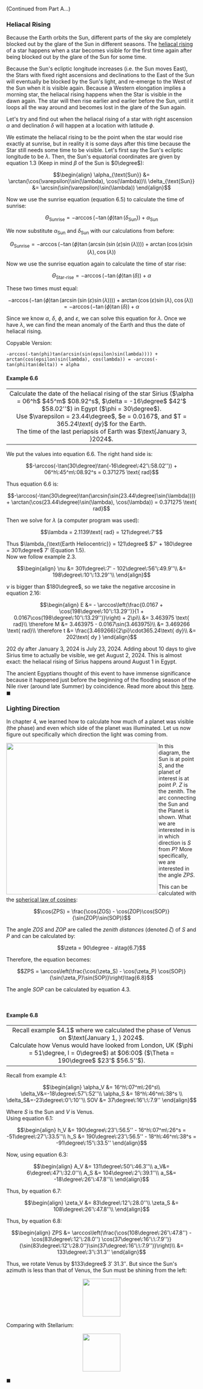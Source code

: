 (Continued from Part A...)

### Heliacal Rising

Because the Earth orbits the Sun, different parts of the sky are completely blocked out by the glare of the Sun in different seasons. The [heliacal rising](https://en.wikipedia.org/wiki/Heliacal_rising) of a star happens when a star becomes visible for the first time again after being blocked out by the glare of the Sun for some time.

Because the Sun's ecliptic longitude increases (i.e. the Sun moves East), the Stars with fixed right ascensions and declinations to the East of the Sun will eventually be blocked by the Sun's light, and re-emerge to the West of the Sun when it is visible again. Because a Western elongation implies a morning star, the heliacal rising happens when the Star is visible in the dawn again. The star will then rise earlier and earlier before the Sun, until it loops all the way around and becomes lost in the glare of the Sun again.

Let's try and find out when the heliacal rising of a star with right ascension $\alpha$ and declination $\delta$ will happen at a location with latitude $\phi$.

We estimate the heliacal rising to be the point when the star would rise exactly at sunrise, but in reality it is some days after this time because the Star still needs some time to be visible. Let's first say the Sun's ecliptic longitude to be $\lambda$. Then, the Sun's equatorial coordinates are given by equation $1.3$ (Keep in mind $\beta$ of the Sun is $0\degree$):
```math
\begin{align}
\alpha_{\text{Sun}} &= \arctan(\cos(\varepsilon)\sin(\lambda), \cos(\lambda))\\
\delta_{\text{Sun}} &= \arcsin(\sin(\varepsilon)\sin(\lambda))
\end{align}
```
Now we use the sunrise equation (equation $6.5$) to calculate the time of sunrise:
```math
\Theta_{\text{Sunrise}} = -\arccos(-\tan(\phi)\tan(\delta_{\text{Sun}})) + \alpha_{\text{Sun}}
```
We now substitute $\alpha_{\text{Sun}}$ and $\delta_{\text{Sun}}$ with our calculations from before:
```math
\Theta_{\text{Sunrise}} = -\arccos(-\tan(\phi)\tan(\arcsin(\sin(\varepsilon)\sin(\lambda)))) + \arctan(\cos(\varepsilon)\sin(\lambda), \cos(\lambda))
```
Now we use the sunrise equation again to calculate the time of star rise:
```math
\Theta_{\text{Star-rise}} = -\arccos(-\tan(\phi)\tan(\delta)) + \alpha
```
These two times must equal:
```math
-\arccos(-\tan(\phi)\tan(\arcsin(\sin(\varepsilon)\sin(\lambda)))) + \arctan(\cos(\varepsilon)\sin(\lambda), \cos(\lambda)) = -\arccos(-\tan(\phi)\tan(\delta)) + \alpha \tag{6.6}
```
Since we know $\alpha$, $\delta$, $\phi$, and $\varepsilon$, we can solve this equation for $\lambda$. Once we have $\lambda$, we can find the mean anomaly of the Earth and thus the date of heliacal rising.

Copyable Version:
```
-arccos(-tan(phi)tan(arcsin(sin(epsilon)sin(lambda)))) + arctan(cos(epsilon)sin(lambda), cos(lambda)) = -arccos(-tan(phi)tan(delta)) + alpha
```

#### Example 6.6
<div align="center">
<table>
<tbo dy >
<td align="center">
<img width="2000" height="0"><br>
Calculate the date of the heliacal rising of the star Sirius ($\alpha = 06^h$ $45^m$ $08.92^s$, $\delta = -16\degree$ $42'$ $58.02''$) in Egypt ($\phi = 30\degree$). <br/>
Use $\varepsilon = 23.44\degree$, $e = 0.0167$, and $T = 365.24\text{ dy}$ for the Earth. <br/>
The time of the last periapsis of Earth was $\text{January 3, }2024$.
<img width="2000" height="0">
</td>
</tbo dy >
</table>
</div>

We put the values into equation $6.6$. The right hand side is:
```math
-\arccos(-\tan(30\degree)\tan(-16\degree\:42'\:58.02'')) + 06^h\:45^m\:08.92^s = 0.371275 \text{ rad}
```
Thus equation $6.6$ is:
```math
-\arccos(-\tan(30\degree)\tan(\arcsin(\sin(23.44\degree)\sin(\lambda)))) + \arctan(\cos(23.44\degree)\sin(\lambda), \cos(\lambda)) = 0.371275 \text{ rad}
```
Then we solve for $\lambda$ (a computer program was used):
```math
\lambda = 2.1139\text{ rad} = 121\degree\:7'
```
Thus $\lambda_{\text{Earth Heliocentric}} = 121\degree$ $7' + 180\degree = 301\degree$ $7'$ (Equation $1.5$).\
Now we follow example $2.3$.
```math
\begin{align}
\nu &= 301\degree\:7' - 102\degree\:56'\:49.9''\\
&= 198\degree\:10'\:13.29''\\
\end{align}
```
$\nu$ is bigger than $180\degree$, so we take the negative arccosine in equation $2.16$:
```math
\begin{align}
E &= - \arccos\left(\frac{0.0167 + \cos(198\degree\:10'\:13.29'')}{1 + 0.0167\cos(198\degree\:10'\:13.29'')}\right) + 2\pi\\
&= 3.463975 \text{ rad}\\
\therefore M &= 3.463975 - 0.0167\sin(3.463975)\\
&= 3.469266 \text{ rad}\\
\therefore t &= \frac{3.469266}{2\pi}\cdot365.24\text{ dy}\\
&= 202\text{ dy }
\end{align}
```
$202\text{ dy}$ after $\text{January 3, }2024$ is $\text{July 23, }2024$. Adding about $10$ days to give Sirius time to actually be visible, we get $\text{August 2, }2024$. This is almost exact: the heliacal rising of Sirius happens around $\text{August 1}$ in Egypt.

The ancient Egyptians thought of this event to have immense significance because it happened just before the beginning of the flooding season of the Nile river (around late Summer) by coincidence. Read more about this [here](https://en.wikipedia.org/wiki/Sopdet).\
$\blacksquare$

### Lighting Direction
In chapter $4$, we learned how to calculate how much of a planet was visible (the phase) and even which side of the planet was illuminated. Let us now figure out specifically which direction the light was coming from.

<img align="left" src="https://github.com/CitruzSquared/essays/assets/23460281/86eb72e3-9593-4153-8334-5f4d2d0ff113" width="400"/> In this diagram, the Sun is at point $S$, and the planet of interest is at point $P$. $Z$ is the zenith. The arc connecting the Sun and the Planet is shown. What we are interested in is in which direction is $S$ from $P$? More specifically, we are interested in the angle $ZPS$.

This can be calculated with the [spherical law of cosines](https://en.wikipedia.org/wiki/Spherical_law_of_cosines):
```math
\cos(ZPS) = \frac{\cos(ZOS) - \cos(ZOP)\cos(SOP)}{\sin(ZOP)\sin(SOP)}
```
The angle $ZOS$ and $ZOP$ are called the *zenith distances* (denoted $\zeta$) of $S$ and $P$ and can be calculated by:
```math
\zeta = 90\degree - a\tag{6.7}
```
Therefore, the equation becomes:
```math
ZPS = \arccos\left(\frac{\cos(\zeta_S) - \cos(\zeta_P) \cos(SOP)}{\sin(\zeta_P)\sin(SOP)}\right)\tag{6.8}
```
The angle $SOP$ can be calculated by equation $4.3$.

<br/>

#### Example 6.8
<div align="center">
<table>
<tbody>
<td align="center">
<img width="2000" height="0"><br>
Recall example $4.1$ where we calculated the phase of Venus on $\text{January 1, } 2024$. <br/>
Calculate how Venus would have looked from London, UK ($\phi = 51\degree, l = 0\degree$) at $06:00$ ($\Theta = 190\degree$ $23'$ $56.5''$).
<img width="2000" height="0">
</td>
</tbody>
</table>
</div>

Recall from example $4.1$:
```math
\begin{align}
\alpha_V &= 16^h\:07^m\:26^s\\
\delta_V&=-18\degree\:57'\:52''\\
\alpha_S &= 18^h\:46^m\:38^s \\
\delta_S&=-23\degree\:0'\:10''\\
SOV &= 37\degree\:16'\:\:7.9''
\end{align}
```
Where $S$ is the Sun and $V$ is Venus.\
Using equation $6.1$:
```math
\begin{align}
h_V &= 190\degree\:23'\:56.5'' - 16^h\:07^m\:26^s = -51\degree\:27'\:33.5''\\
h_S &= 190\degree\:23'\:56.5'' - 18^h\:46^m\:38^s = -91\degree\:15'\:33.5''
\end{align}
```
Now, using equation $6.3$:
```math
\begin{align}
A_V &= 131\degree\:50'\:46.3''\\
a_V&= 6\degree\:47'\:32.0''\\
A_S &= 104\degree\:2'\:39.1''\\
a_S&= -18\degree\:26'\:47.8''\\
\end{align}
```
Thus, by equation $6.7$:
```math
\begin{align}
\zeta_V &= 83\degree\:12'\:28.0''\\
\zeta_S &= 108\degree\:26'\:47.8''\\
\end{align}
```
Thus, by equation $6.8$:
```math
\begin{align}
ZPS &= \arccos\left(\frac{\cos(108\degree\:26'\:47.8'') - \cos(83\degree\:12'\:28.0'') \cos(37\degree\:16'\:\:7.9'')}{\sin(83\degree\:12'\:28.0'')\sin(37\degree\:16'\:\:7.9'')}\right)\\
&= 133\degree\:3'\:31.3''
\end{align}
```
Thus, we rotate Venus by $133\degree$ $3'$ $31.3''$. But since the Sun's azimuth is less than that of Venus, the Sun must be shining from the left:
<p align="center">
  <img width="100" src="https://github.com/CitruzSquared/essays/assets/23460281/7f301b6b-754d-402c-9799-80ba81e157d1">
</p>

Comparing with Stellarium:
<p align="center">
  <img width="100" src="https://github.com/CitruzSquared/essays/assets/23460281/8a470f40-b97a-46e9-acd0-25c550e6516f">
</p>

$\blacksquare$
